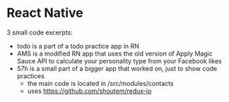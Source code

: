 # React Native

3 small code excerpts:
- todo is a part of a todo practice app in RN
- AMS is a modified RN app that uses the old version of Apply Magic Sauce API to calculate your personality type from your Facebook likes
- 57h is a small part of a bigger app that worked on, just to show code practices
  - the main code is located in /src/modules/contacts
  - uses https://github.com/shoutem/redux-io
